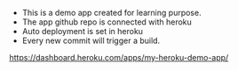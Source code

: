 - This is a demo app created for learning purpose. 
- The app github repo is connected with heroku 
- Auto deployment is set in heroku 
- Every new commit will trigger a build.

https://dashboard.heroku.com/apps/my-heroku-demo-app/

